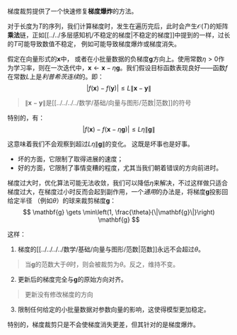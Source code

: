 梯度裁剪提供了一个快速修复**梯度爆炸**的方法。

对于长度为$T$的序列，我们计算梯度时，发生在遍历完后，此时会产生$\mathcal{O}(T)$的矩阵**乘法**链，正如[[../../多层感知机/不稳定的梯度|不稳定的梯度]]中提到的一样，过长的$T$可能导致数值不稳定， 例如可能导致梯度爆炸或梯度消失。

假定在向量形式的$\mathbf{x}$中， 或者在小批量数据的负梯度$\mathbf{g}$方向上。使用常数$\eta > 0$作为学习率，则在一次迭代中，$\mathbf{x} \gets \mathbf{x} - \eta \mathbf{g}$。我们假设目标函数表现良好——函数$f$在常数$L$上是*利普希茨连续*的。即：
$$
|f(\mathbf{x}) - f(\mathbf{y})| \leq L \|\mathbf{x} - \mathbf{y}\|
$$
> $\|\mathbf{x} - \mathbf{y}\|$是[[../../../../数学/基础/向量与图形/范数|范数]]的符号

特别的，有：
$$
|f(\mathbf{x}) - f(\mathbf{x} - \eta\mathbf{g})| \leq L \eta\|\mathbf{g}\|
$$

这意味着我们不会观察到超过$L \eta\|\mathbf{g}\|$的变化。 这既是坏事也是好事。 
- 坏的方面，它限制了取得进展的速度； 
- 好的方面，它限制了事情变糟的程度，尤其当我们朝着错误的方向前进时。

梯度过大时，优化算法可能无法收敛，我们可以降低$\eta$来解决，不过这样做只适合梯度过大，在梯度过小时反而会起到副作用，一个*通用*的办法是，将梯度$\mathbf{g}$投影回给定半径 （例如$\theta$）的球来裁剪梯度$\mathbf{g}$：
$$
\mathbf{g} \gets \min\left(1, \frac{\theta}{\|\mathbf{g}\|}\right) \mathbf{g}
$$


这样：
1. 梯度的[[../../../../数学/基础/向量与图形/范数|范数]]永远不会超过$\theta$。
> 当$\mathbf{g}$的范数大于$\theta$时，则会被裁剪为$\theta$。反之，维持不变。

2. 更新后的梯度完全与$\mathbf{g}$的原始方向对齐。
> 更新没有修改梯度的方向

3. 限制任何给定的小批量数据对参数向量的影响，这使得模型更加稳定。

特别的，梯度裁剪只是不会使梯度消失更差，但其针对的是梯度爆炸。